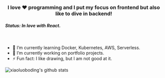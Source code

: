 
<h3 align="center"> I love ❤️ programming and I put my focus on frontend but also like to dive in backend!</h3>
<h5>Status: In love with React.</h5>
<br />
<ul>
    <li>🌱 I’m currently learning Docker, Kubernetes, AWS, Serverless.</li>
    <li>🔭 I’m currently working on portfolio projects. </li>
    <li>⚡ Fun fact: I like drawing, but I am not good at it. 
</ul>


![xiaoluoboding's github stats](https://github-readme-stats.vercel.app/api?username=dnisdv&show_icons=true&theme=dracula)
